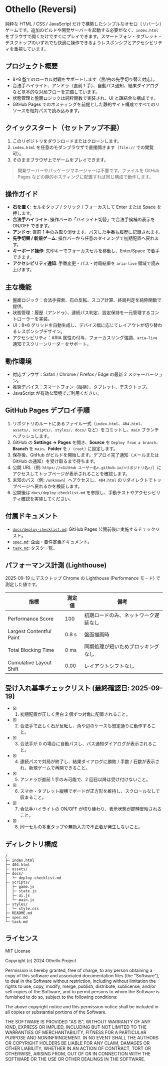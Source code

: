 # Othello (Reversi)

純粋な HTML / CSS / JavaScript だけで構築したシンプルなオセロ（リバーシ）ゲームです。追加のビルドや開発サーバーを起動する必要がなく、`index.html` をブラウザで開くだけですぐにプレイできます。スマートフォン・タブレット・デスクトップのいずれでも快適に操作できるようレスポンシブとアクセシビリティを重視しています。

## プロジェクト概要
- 8×8 盤でのローカル対戦をサポートします（黒/白の先手切り替え対応）。
- 合法手ハイライト、アンドゥ（直前 1 手）、自動パス通知、結果ダイアログなど基本的な対局フローを完備しています。
- 状態管理と盤面ロジックは純粋関数で実装され、UI と疎結合な構成です。
- GitHub Pages でのホスティングを前提とした静的サイト構成ですべてのリソースを相対パスで読み込みます。

## クイックスタート（セットアップ不要）
1. このリポジトリをダウンロードまたはクローンします。
2. `index.html` を任意のモダンブラウザで直接開きます（`file://` での閲覧可）。
3. そのままブラウザ上でゲームをプレイできます。

> 開発サーバーやパッケージマネージャーは不要です。ファイルを GitHub Pages などの静的ホスティングに配置すれば同じ構成で動作します。

## 操作ガイド
- **石を置く**: セルをタップ / クリック / フォーカスして Enter または Space を押します。
- **合法手ハイライト**: 操作バーの「ハイライト切替」で合法手候補の表示を ON/OFF できます。
- **アンドゥ**: 直前 1 手のみ取り消せます。パスした手番も履歴に記録されます。
- **先手切替 / 新規ゲーム**: 操作バーから任意のタイミングで初期配置へ戻れます。
- **キーボード操作**: 矢印キーでフォーカスセルを移動し、Enter/Space で着手できます。
- **アクセシビリティ通知**: 手番変更・パス・対局結果を `aria-live` 領域で読み上げます。

## 主な機能
- 盤面ロジック：合法手探索、石の反転、スコア計算、終局判定を純粋関数で提供。
- 状態管理：履歴（アンドゥ）、連続パス判定、設定保持を一元管理するコントローラーを実装。
- UI：8×8 グリッドを自動生成し、デバイス幅に応じてレイアウトが切り替わるレスポンシブデザイン。
- アクセシビリティ：ARIA 属性の付与、フォーカスリング強調、`aria-live` 通知でスクリーンリーダーをサポート。

## 動作環境
- 対応ブラウザ：Safari / Chrome / Firefox / Edge の最新 2 メジャーバージョン。
- 推奨デバイス：スマートフォン（縦横）、タブレット、デスクトップ。
- JavaScript が有効な環境でご利用ください。

## GitHub Pages デプロイ手順
1. リポジトリのルートにあるファイル一式（`index.html`、`404.html`、`assets/`、`scripts/`、`styles/`、`docs/` など）をコミットし、`main` ブランチへプッシュします。
2. GitHub の **Settings → Pages** を開き、**Source** を `Deploy from a branch`、**Branch** を `main`、**Folder** を `/ (root)` に設定します。
3. 保存後、GitHub がビルドを開始します。デプロイ完了通知（メールまたは GitHub の通知）を受け取るまで待ちます。
4. 公開 URL（例: `https://<GitHub ユーザー名>.github.io/<リポジトリ名>/`）にアクセスしてトップページが表示されることを確認します。
5. 未知のパス（例: `/unknown`）へアクセスし、`404.html` のリダイレクトでトップページへ戻れるかを検証します。
6. 公開後は `docs/deploy-checklist.md` を参照し、手動テストやアクセシビリティ確認を実施してください。

## 付属ドキュメント
- [`docs/deploy-checklist.md`](./docs/deploy-checklist.md): GitHub Pages 公開前後に実施するチェックリスト。
- [`spec.md`](./spec.md): 企画・要件定義ドキュメント。
- [`task.md`](./task.md): タスク一覧。

## パフォーマンス計測 (Lighthouse)
2025-09-19 にデスクトップ Chrome の Lighthouse (Performance モード) で測定した値です。

| 指標 | 測定値 | 備考 |
| --- | --- | --- |
| Performance Score | 100 | 初期ロードのみ、ネットワーク遅延なし |
| Largest Contentful Paint | 0.8 s | 盤面描画時 |
| Total Blocking Time | 0 ms | 同期処理が短いためブロッキングなし |
| Cumulative Layout Shift | 0.00 | レイアウトシフトなし |

## 受け入れ基準チェックリスト (最終確認日: 2025-09-19)
- [x] 1. 初期配置が正しく黒白 2 個ずつ対角に配置されること。
- [x] 2. 合法手で正しく石が反転し、角や辺のケースも想定通りに動作すること。
- [x] 3. 合法手が 0 の場合に自動パスし、パス通知ダイアログが表示されること。
- [x] 4. 連続パスで対局が終了し、結果ダイアログに勝敗 / 手数 / 石数が表示され、新規ゲームで再開できること。
- [x] 5. アンドゥが直前 1 手のみ可能で、2 回目以降は受け付けないこと。
- [x] 6. スマホ・タブレット縦横でボードが正方形を維持し、スクロールなしで収まること。
- [x] 7. 合法手ハイライトの ON/OFF が切り替わり、表示状態が即時反映されること。
- [x] 8. 同一セルの多重タップや無効入力で不正着が発生しないこと。

## ディレクトリ構成
```
/
├─ index.html
├─ 404.html
├─ assets/
├─ docs/
│  └─ deploy-checklist.md
├─ scripts/
│  ├─ game.js
│  ├─ state.js
│  ├─ ui.js
│  └─ main.js
├─ styles/
│  └─ style.css
├─ README.md
├─ spec.md
└─ task.md
```

## ライセンス
MIT License

Copyright (c) 2024 Othello Project

Permission is hereby granted, free of charge, to any person obtaining a copy
of this software and associated documentation files (the "Software"), to deal
in the Software without restriction, including without limitation the rights
to use, copy, modify, merge, publish, distribute, sublicense, and/or sell
copies of the Software, and to permit persons to whom the Software is
furnished to do so, subject to the following conditions:

The above copyright notice and this permission notice shall be included in all
copies or substantial portions of the Software.

THE SOFTWARE IS PROVIDED "AS IS", WITHOUT WARRANTY OF ANY KIND, EXPRESS OR
IMPLIED, INCLUDING BUT NOT LIMITED TO THE WARRANTIES OF MERCHANTABILITY,
FITNESS FOR A PARTICULAR PURPOSE AND NONINFRINGEMENT. IN NO EVENT SHALL THE
AUTHORS OR COPYRIGHT HOLDERS BE LIABLE FOR ANY CLAIM, DAMAGES OR OTHER
LIABILITY, WHETHER IN AN ACTION OF CONTRACT, TORT OR OTHERWISE, ARISING FROM,
OUT OF OR IN CONNECTION WITH THE SOFTWARE OR THE USE OR OTHER DEALINGS IN THE
SOFTWARE.
